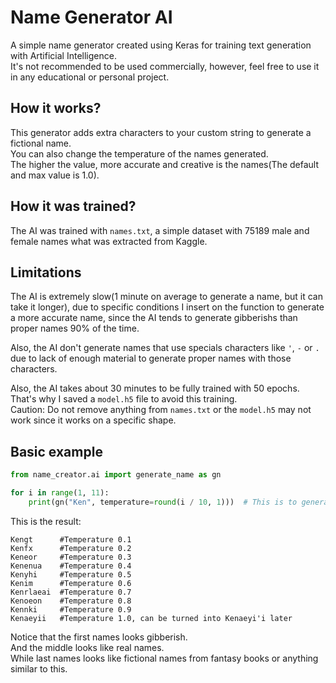 # Name Generator AI

A simple name generator created using Keras for training text generation with Artificial Intelligence. </br>
It's not recommended to be used commercially, however, feel free to use it in any educational or personal project.

## How it works?

This generator adds extra characters to your custom string to generate a fictional name. </br>
You can also change the temperature of the names generated. </br>
The higher the value, more accurate and creative is the names(The default and max value is 1.0).

## How it was trained?

The AI was trained with `names.txt`, a simple dataset with 75189 male and female names what was extracted from Kaggle.

## Limitations

The AI is extremely slow(1 minute on average to generate a name, but it can take it longer), due to specific conditions I insert on the function to generate a more accurate name, since the AI tends to generate gibberishs than proper names 90% of the time.

Also, the AI don't generate names that use specials characters like `'`, `-` or `.` due to lack of enough material to generate proper names with those characters.

Also, the AI takes about 30 minutes to be fully trained with 50 epochs. That's why I saved a `model.h5` file to avoid this training. </br>
Caution: Do not remove anything from `names.txt` or the `model.h5` may not work since it works on a specific shape.

## Basic example

```py
from name_creator.ai import generate_name as gn

for i in range(1, 11):
    print(gn("Ken", temperature=round(i / 10, 1)))  # This is to generate names from a temperature range from 0.1 to 1.0
```

This is the result:

```
Kengt      #Temperature 0.1
Kenfx      #Temperature 0.2
Keneor     #Temperature 0.3
Kenenua    #Temperature 0.4
Kenyhi     #Temperature 0.5
Kenim      #Temperature 0.6
Kenrlaeai  #Temperature 0.7
Kenoeon    #Temperature 0.8
Kennki     #Temperature 0.9
Kenaeyii   #Temperature 1.0, can be turned into Kenaeyi'i later
```

Notice that the first names looks gibberish. </br>
And the middle looks like real names. </br>
While last names looks like fictional names from fantasy books or anything similar to this.
